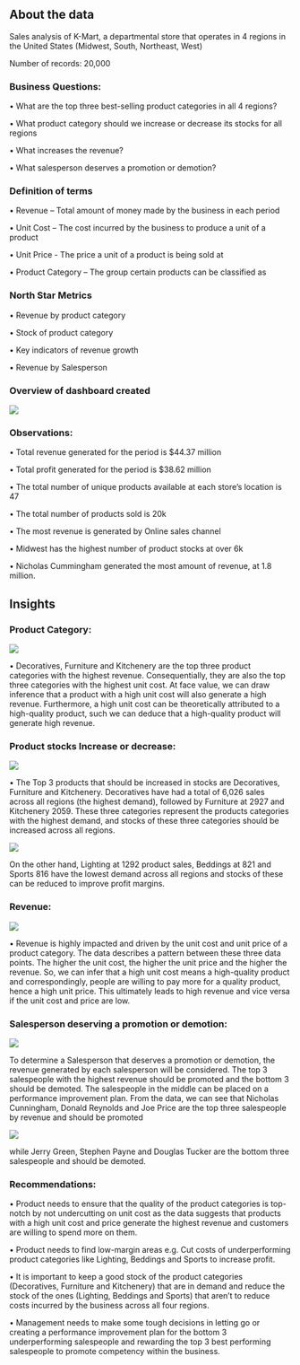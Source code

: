 ## About the data
Sales analysis of K-Mart, a departmental store that operates in 4 regions in the United States (Midwest, South, Northeast, West) 

Number of records:  20,000


### Business Questions:

•	What are the top three best-selling product categories in all 4 regions?

•	What product category should we increase or decrease its stocks for all regions

•	What increases the revenue?

•	What salesperson deserves a promotion or demotion?


### Definition of terms

•	Revenue – Total amount of money made by the business in each period

•	Unit Cost – The cost incurred by the business to produce a unit of a product

•	Unit Price - The price a unit of a product is being sold at

•	Product Category – The group certain products can be classified as


### North Star Metrics
•	Revenue by product category

•	Stock of product category

•	Key indicators of revenue growth

•	Revenue by Salesperson

### Overview of dashboard created

<img src = "images/Snapshot of entire dashboardkmart.png">
 
### Observations:
•	Total revenue generated for the period is $44.37 million

•	Total profit generated for the period is $38.62 million

•	The total number of unique products available at each store’s location is 47

•	The total number of products sold is 20k

•	The most revenue is generated by Online sales channel

•	Midwest has the highest number of product stocks at over 6k

•	Nicholas Cummingham generated the most amount of revenue, at 1.8 million.

## Insights

### Product Category:

<img src = "images/Product category by revenue.png">

•	Decoratives, Furniture and Kitchenery are the top three product categories with the highest revenue. Consequentially, they are also the top three categories with the highest unit cost. At face value, we can draw inference that a product with a high unit cost will also generate a high revenue. Furthermore, a high unit cost can be theoretically attributed to a high-quality product, such we can deduce that a high-quality product will generate high revenue. 

### Product stocks Increase or decrease:

<img src = "images/Product stocks increase.png">

•	The Top 3 products that should be increased in stocks are Decoratives, Furniture and Kitchenery. Decoratives have had a total of 6,026 sales across all regions (the highest demand), followed by Furniture at 2927 and Kitchenery 2059. These three categories represent the products categories with the highest demand, and stocks of these three categories should be increased across all regions.


<img src = "images/product stocks decrease.png">

On the other hand, Lighting at 1292 product sales, Beddings at 821 and Sports 816 have the lowest demand across all regions and stocks of these can be reduced to improve profit margins. 


### Revenue:

<img src = "images/driver of revenue.png">

 
•	Revenue is highly impacted and driven by the unit cost and unit price of a product category. The data describes a pattern between these three data points. The higher the unit cost, the higher the unit price and the higher the revenue. So, we can infer that a high unit cost means a high-quality product and correspondingly, people are willing to pay more for a quality product, hence a high unit price. This ultimately leads to high revenue and vice versa if the unit cost and price are low. 

### Salesperson deserving a promotion or demotion:

<img src = "images/Promoted salesrep.png">

To determine a Salesperson that deserves a promotion or demotion, the revenue generated by each salesperson will be considered. The top 3 salespeople with the highest revenue should be promoted and the bottom 3 should be demoted. The salespeople in the middle can be placed on a performance improvement plan. From the data, we can see that  Nicholas Cunningham, Donald Reynolds and Joe Price are the top three salespeople by revenue and should be promoted

<img src = "images/demoted salesrep.png">

while Jerry Green, Stephen Payne and Douglas Tucker are the bottom three salespeople and should be demoted.
 


### Recommendations:
•	Product needs to ensure that the quality of the product categories is top-notch by not undercutting on unit cost as the data suggests that products with a high unit cost and price generate the highest revenue and customers are willing to spend more on them.

•	Product needs to find low-margin areas e.g. Cut costs of underperforming product categories like Lighting, Beddings and Sports to increase profit.

•	It is important to keep a good stock of the product categories (Decoratives, Furniture and Kitchenery) that are in demand and reduce the stock of the ones (Lighting, Beddings and Sports) that aren’t to reduce costs incurred by the business across all four regions.	

•	Management needs to make some tough decisions in letting go or creating a performance improvement plan for the bottom 3 underperforming salespeople and  rewarding the top 3 best performing salespeople to promote competency within the business. 






